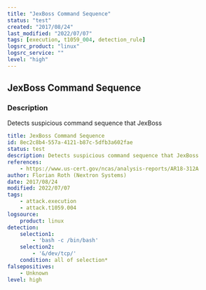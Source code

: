 ```yaml
---
title: "JexBoss Command Sequence"
status: "test"
created: "2017/08/24"
last_modified: "2022/07/07"
tags: [execution, t1059_004, detection_rule]
logsrc_product: "linux"
logsrc_service: ""
level: "high"
---
```


## JexBoss Command Sequence

### Description

Detects suspicious command sequence that JexBoss

```yml
title: JexBoss Command Sequence
id: 8ec2c8b4-557a-4121-b87c-5dfb3a602fae
status: test
description: Detects suspicious command sequence that JexBoss
references:
    - https://www.us-cert.gov/ncas/analysis-reports/AR18-312A
author: Florian Roth (Nextron Systems)
date: 2017/08/24
modified: 2022/07/07
tags:
    - attack.execution
    - attack.t1059.004
logsource:
    product: linux
detection:
    selection1:
        - 'bash -c /bin/bash'
    selection2:
        - '&/dev/tcp/'
    condition: all of selection*
falsepositives:
    - Unknown
level: high

```
